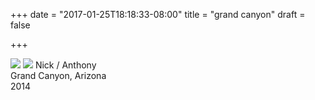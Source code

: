 +++
date = "2017-01-25T18:18:33-08:00"
title = "grand canyon"
draft = false 

+++

<img src="https://s3-us-west-2.amazonaws.com/ginput/22410006.jpg">
<img src="https://s3-us-west-2.amazonaws.com/ginput/22410007.jpg">
Nick / Anthony<br>
Grand Canyon, Arizona<br>
2014
